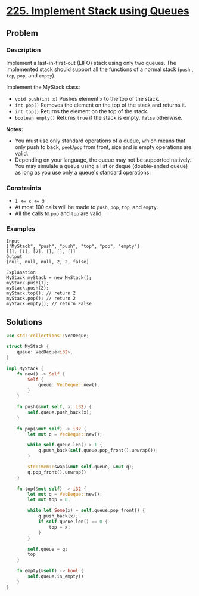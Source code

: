 # [225. Implement Stack using Queues](https://leetcode.com/problems/implement-stack-using-queues/)

## Problem

### Description

Implement a last-in-first-out (LIFO) stack using only two queues. The
implemented stack should support all the functions of a normal stack (`push`
, `top`, `pop`, and `empty`).

Implement the MyStack class:

* `void push(int x)` Pushes element `x` to the top of the stack.
* `int pop()` Removes the element on the top of the stack and returns it.
* `int top()` Returns the element on the top of the stack.
* `boolean empty()` Returns `true` if the stack is empty, `false` otherwise.

**Notes:**

* You must use only standard operations of a queue, which means that only push
  to back, `peek`/`pop` from front, size and is empty operations are valid.
* Depending on your language, the queue may not be supported natively. You may
  simulate a queue using a list or deque (double-ended queue) as long as you use
  only a queue's standard operations.

### Constraints

* `1 <= x <= 9`
* At most 100 calls will be made to `push`, `pop`, `top`, and `empty`.
* All the calls to `pop` and `top` are valid.

### Examples

```text
Input
["MyStack", "push", "push", "top", "pop", "empty"]
[[], [1], [2], [], [], []]
Output
[null, null, null, 2, 2, false]

Explanation
MyStack myStack = new MyStack();
myStack.push(1);
myStack.push(2);
myStack.top(); // return 2
myStack.pop(); // return 2
myStack.empty(); // return False
```

## Solutions

```rust
use std::collections::VecDeque;

struct MyStack {
    queue: VecDeque<i32>,
}

impl MyStack {
    fn new() -> Self {
        Self {
            queue: VecDeque::new(),
        }
    }

    fn push(&mut self, x: i32) {
        self.queue.push_back(x);
    }

    fn pop(&mut self) -> i32 {
        let mut q = VecDeque::new();

        while self.queue.len() > 1 {
            q.push_back(self.queue.pop_front().unwrap());
        }

        std::mem::swap(&mut self.queue, &mut q);
        q.pop_front().unwrap()
    }

    fn top(&mut self) -> i32 {
        let mut q = VecDeque::new();
        let mut top = 0;

        while let Some(x) = self.queue.pop_front() {
            q.push_back(x);
            if self.queue.len() == 0 {
                top = x;
            }
        }

        self.queue = q;
        top
    }

    fn empty(&self) -> bool {
        self.queue.is_empty()
    }
}
```

